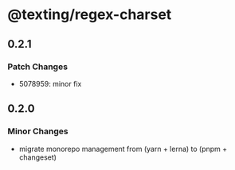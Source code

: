 # @texting/regex-charset

## 0.2.1

### Patch Changes

- 5078959: minor fix

## 0.2.0

### Minor Changes

- migrate monorepo management from (yarn + lerna) to (pnpm + changeset)
